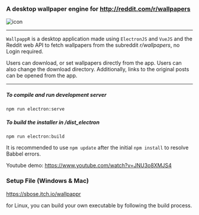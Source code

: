### A desktop wallpaper engine for http://reddit.com/r/wallpapers 

![icon](./build/icons/icon.ico)

---
`WallpappR` is a desktop application made using `ElectronJS` and `VueJS` and the Reddit web API to fetch 
wallpapers from the subreddit *r/wallpapers*, no Login required.

Users can download, or set wallpapers directly from the app. 
Users can also change the download directory.
Additionally, links to the original posts can be opened from the app.

---
##### To compile and run development server

```
npm run electron:serve 
```


##### To build the installer in /dist_electron
```
npm run electron:build
```

It is recommended to use `npm update` after the initial `npm install` to resolve Babbel errors.

Youtube demo: https://www.youtube.com/watch?v=JNU3o8XMJS4


### Setup File (Windows & Mac)
https://sbose.itch.io/wallpappr

for Linux, you can build your own executable by following the build process.

